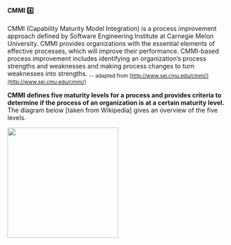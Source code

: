 <link rel="stylesheet" href="{{baseUrl}}/css/textbook.css">

<div class="website-content">

<div id="title">

#### CMMI :four:

</div>

<div id="body">

<tip-box type="definition">

CMMI (Capability Maturity Model Integration) is a process improvement approach defined by Software Engineering Institute at Carnegie Melon University. CMMI provides organizations with the essential elements of effective processes, which will improve their performance. CMMI-based process improvement includes identifying an organization’s process strengths and weaknesses and making process changes to turn weaknesses into strengths. <sub>-- adapted from [http://www.sei.cmu.edu/cmmi/](http://www.sei.cmu.edu/cmmi/)</sub>

</tip-box>

**CMMI defines five maturity levels for a process and provides criteria to determine if the process of an organization is at a certain maturity level.** The diagram below [taken from Wikipedia] gives an overview of the five levels.

<img src="{{baseUrl}}/processModels/more/cmmi/images/diagram.png" height="250" />
<p/>

</div>

<div id="extras">
</div>

</div>
